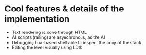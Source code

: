 # Cool features & details of the implementation

- Text rendering is done through HTML
- All scripts (railing) are asynchronous, as the AI
- Debugging Lua-based shell able to inspect the copy of the stack
- Editing the level visually using LDtk
